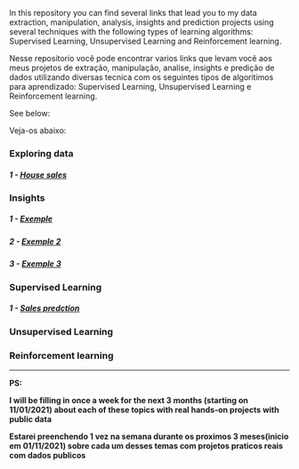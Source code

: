 In this repository you can find several links that lead you to my data extraction, manipulation, analysis, insights and prediction projects using several techniques with the following types of learning algorithms: Supervised Learning, Unsupervised Learning and Reinforcement learning.

Nesse repositorio você pode encontrar varios links que levam você aos meus projetos de extração, manipulação, analise, insights e predição de dados utilizando diversas tecnica com os seguintes tipos de algoritimos para aprendizado: Supervised Learning, Unsupervised Learning e Reinforcement learning.
<p>See below:</p>
<p>Veja-os abaixo:</p>


###  **Exploring data**
   #####  1 -  <a href="https://github.com/wilianuhlmann/house_sales">    House sales</a>
   
###  **Insights**
   #####  1 -  <a href="https://github.com/wilianuhlmann/house_sales">    Exemple</a>
   #####  2 -  <a href="https://github.com/wilianuhlmann/house_sales">    Exemple 2</a>
   #####  3 -  <a href="https://github.com/wilianuhlmann/house_sales">    Exemple 3</a>
### **Supervised Learning**
   #####  1 -  <a href="https://github.com/wilianuhlmann/sales_prediction">    Sales predction</a>
### **Unsupervised Learning**

### **Reinforcement learning**

_____________________________________________________________________________________

**PS:**
**<p>I will be filling in once a week for the next 3 months (starting on 11/01/2021) about each of these topics with real hands-on projects with public data</p>**

**<p>Estarei preenchendo 1 vez na semana durante os proximos 3 meses(inicio em 01/11/2021) sobre cada um desses temas com projetos praticos reais com dados publicos</p>** 
